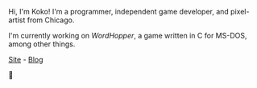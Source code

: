 Hi, I'm Koko! I'm a programmer, independent game developer, and pixel-artist from Chicago.

I'm currently working on *WordHopper*, a game written in C for MS-DOS, among other things.

[Site](https://kokoscript.com) - [Blog](https://kokoscript.com/blog.html)

🦊
